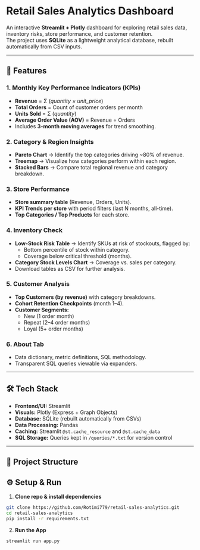 # Retail Sales Analytics Dashboard  

An interactive **Streamlit + Plotly** dashboard for exploring retail sales data, inventory risks, store performance, and customer retention.  
The project uses **SQLite** as a lightweight analytical database, rebuilt automatically from CSV inputs.

---

## 🚀 Features  

### 1. **Monthly Key Performance Indicators (KPIs)**  
- **Revenue** = Σ (*quantity × unit_price*)  
- **Total Orders** = Count of customer orders per month  
- **Units Sold** = Σ (*quantity*)  
- **Average Order Value (AOV)** = Revenue ÷ Orders  
- Includes **3-month moving averages** for trend smoothing.  

### 2. **Category & Region Insights**  
- **Pareto Chart** → Identify the top categories driving ~80% of revenue.  
- **Treemap** → Visualize how categories perform within each region.  
- **Stacked Bars** → Compare total regional revenue and category breakdown.  

### 3. **Store Performance**  
- **Store summary table** (Revenue, Orders, Units).  
- **KPI Trends per store** with period filters (last N months, all-time).  
- **Top Categories / Top Products** for each store.  

### 4. **Inventory Check**  
- **Low-Stock Risk Table** → Identify SKUs at risk of stockouts, flagged by:  
  - Bottom percentile of stock within category.  
  - Coverage below critical threshold (months).  
- **Category Stock Levels Chart** → Coverage vs. sales per category.  
- Download tables as CSV for further analysis.  

### 5. **Customer Analysis**  
- **Top Customers (by revenue)** with category breakdowns.  
- **Cohort Retention Checkpoints** (month 1–4).  
- **Customer Segments:**  
  - New (1 order month)  
  - Repeat (2–4 order months)  
  - Loyal (5+ order months)  

### 6. **About Tab**  
- Data dictionary, metric definitions, SQL methodology.  
- Transparent SQL queries viewable via expanders.  

---

## 🛠️ Tech Stack  

- **Frontend/UI:** Streamlit  
- **Visuals:** Plotly (Express + Graph Objects)  
- **Database:** SQLite (rebuilt automatically from CSVs)  
- **Data Processing:** Pandas  
- **Caching:** Streamlit `@st.cache_resource` and `@st.cache_data`  
- **SQL Storage:** Queries kept in `/queries/*.txt` for version control  

---

## 📂 Project Structure  


## ⚙️ Setup & Run  

1. **Clone repo & install dependencies**  

```bash
git clone https://github.com/Rotimi779/retail-sales-analytics.git
cd retail-sales-analytics
pip install -r requirements.txt
```
2. **Run the App**
```bash
streamlit run app.py
```

